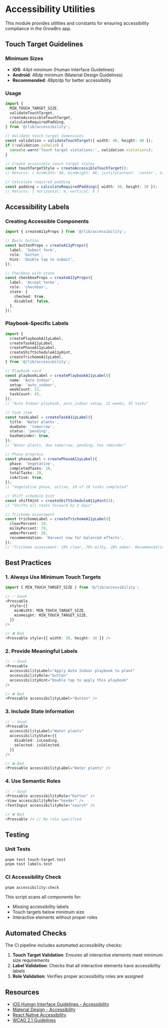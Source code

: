 # Accessibility Utilities

This module provides utilities and constants for ensuring accessibility compliance in the GrowBro app.

## Touch Target Guidelines

### Minimum Sizes

- **iOS**: 44pt minimum (Human Interface Guidelines)
- **Android**: 48dp minimum (Material Design Guidelines)
- **Recommended**: 48pt/dp for better accessibility

### Usage

```typescript
import {
  MIN_TOUCH_TARGET_SIZE,
  validateTouchTarget,
  createAccessibleTouchTarget,
  calculateRequiredPadding,
} from '@/lib/accessibility';

// Validate touch target dimensions
const validation = validateTouchTarget({ width: 40, height: 40 });
if (!validation.isValid) {
  console.warn('Touch target violations:', validation.violations);
}

// Create accessible touch target styles
const touchTargetStyle = createAccessibleTouchTarget();
// Returns: { minWidth: 48, minHeight: 48, justifyContent: 'center', alignItems: 'center' }

// Calculate required padding
const padding = calculateRequiredPadding({ width: 30, height: 30 });
// Returns: { horizontal: 9, vertical: 9 }
```

## Accessibility Labels

### Creating Accessible Components

```typescript
import { createA11yProps } from '@/lib/accessibility';

// Basic button
const buttonProps = createA11yProps({
  label: 'Submit form',
  role: 'button',
  hint: 'Double tap to submit',
});

// Checkbox with state
const checkboxProps = createA11yProps({
  label: 'Accept terms',
  role: 'checkbox',
  state: {
    checked: true,
    disabled: false,
  },
});
```

### Playbook-Specific Labels

```typescript
import {
  createPlaybookA11yLabel,
  createTaskA11yLabel,
  createPhaseA11yLabel,
  createShiftScheduleA11yHint,
  createTrichomeA11yLabel,
} from '@/lib/accessibility';

// Playbook card
const playbookLabel = createPlaybookA11yLabel({
  name: 'Auto Indoor',
  setup: 'auto_indoor',
  weekCount: 12,
  taskCount: 45,
});
// "Auto Indoor playbook, auto_indoor setup, 12 weeks, 45 tasks"

// Task item
const taskLabel = createTaskA11yLabel({
  title: 'Water plants',
  dueDate: 'tomorrow',
  status: 'pending',
  hasReminder: true,
});
// "Water plants, due tomorrow, pending, has reminder"

// Phase progress
const phaseLabel = createPhaseA11yLabel({
  phase: 'Vegetative',
  completedTasks: 10,
  totalTasks: 20,
  isActive: true,
});
// "Vegetative phase, active, 10 of 20 tasks completed"

// Shift schedule hint
const shiftHint = createShiftScheduleA11yHint(3);
// "Shifts all tasks forward by 3 days"

// Trichome assessment
const trichomeLabel = createTrichomeA11yLabel({
  clearPercent: 10,
  milkyPercent: 70,
  amberPercent: 20,
  recommendation: 'Harvest now for balanced effects',
});
// "Trichome assessment: 10% clear, 70% milky, 20% amber. Recommendation: Harvest now for balanced effects"
```

## Best Practices

### 1. Always Use Minimum Touch Targets

```typescript
import { MIN_TOUCH_TARGET_SIZE } from '@/lib/accessibility';

// ✅ Good
<Pressable
  style={{
    minWidth: MIN_TOUCH_TARGET_SIZE,
    minHeight: MIN_TOUCH_TARGET_SIZE,
  }}
/>

// ❌ Bad
<Pressable style={{ width: 30, height: 30 }} />
```

### 2. Provide Meaningful Labels

```typescript
// ✅ Good
<Pressable
  accessibilityLabel="Apply Auto Indoor playbook to plant"
  accessibilityRole="button"
  accessibilityHint="Double tap to apply this playbook"
/>

// ❌ Bad
<Pressable accessibilityLabel="Button" />
```

### 3. Include State Information

```typescript
// ✅ Good
<Pressable
  accessibilityLabel="Water plants"
  accessibilityState={{
    disabled: isLoading,
    selected: isSelected,
  }}
/>

// ❌ Bad
<Pressable accessibilityLabel="Water plants" />
```

### 4. Use Semantic Roles

```typescript
// ✅ Good
<Pressable accessibilityRole="button" />
<View accessibilityRole="header" />
<TextInput accessibilityRole="search" />

// ❌ Bad
<Pressable /> // No role specified
```

## Testing

### Unit Tests

```bash
pnpm test touch-target.test
pnpm test labels.test
```

### CI Accessibility Check

```bash
pnpm accessibility:check
```

This script scans all components for:

- Missing accessibility labels
- Touch targets below minimum size
- Interactive elements without proper roles

## Automated Checks

The CI pipeline includes automated accessibility checks:

1. **Touch Target Validation**: Ensures all interactive elements meet minimum size requirements
2. **Label Validation**: Checks that all interactive elements have accessibility labels
3. **Role Validation**: Verifies proper accessibility roles are assigned

## Resources

- [iOS Human Interface Guidelines - Accessibility](https://developer.apple.com/design/human-interface-guidelines/accessibility)
- [Material Design - Accessibility](https://m3.material.io/foundations/accessible-design/overview)
- [React Native Accessibility](https://reactnative.dev/docs/accessibility)
- [WCAG 2.1 Guidelines](https://www.w3.org/WAI/WCAG21/quickref/)
